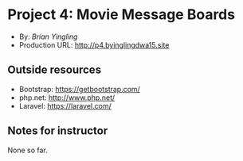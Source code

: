 # Project 4: Movie Message Boards
+ By: *Brian Yingling*
+ Production URL: <http://p4.byinglingdwa15.site>

## Outside resources
- Bootstrap: <https://getbootstrap.com/>
- php.net: <http://www.php.net/>
- Laravel: <https://laravel.com/>

## Notes for instructor
None so far.
